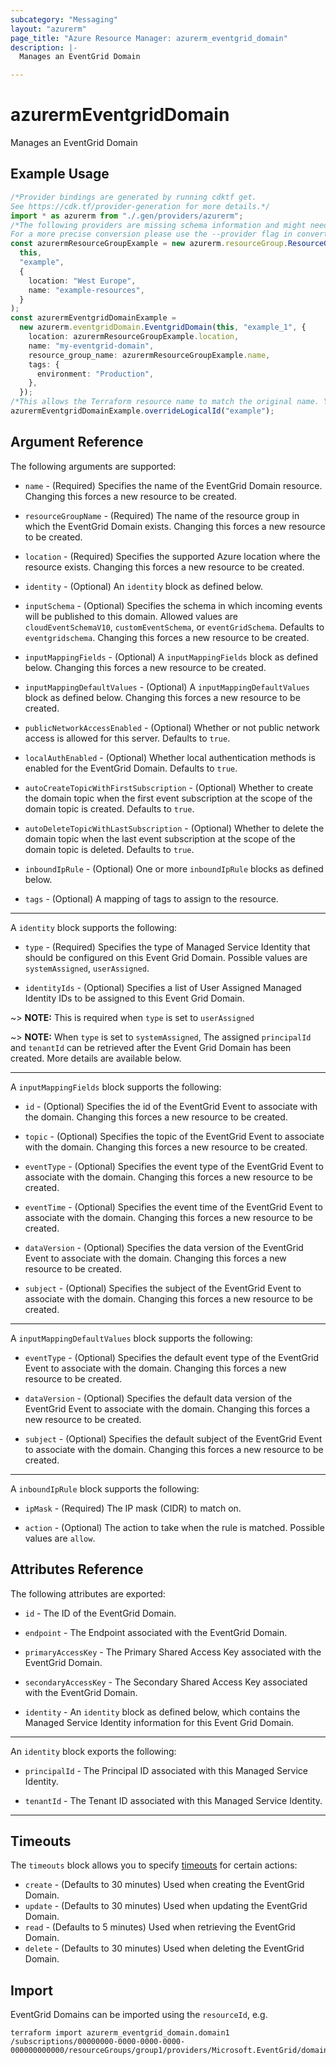 ```yaml
---
subcategory: "Messaging"
layout: "azurerm"
page_title: "Azure Resource Manager: azurerm_eventgrid_domain"
description: |-
  Manages an EventGrid Domain

---
```


# azurermEventgridDomain

Manages an EventGrid Domain

## Example Usage

```typescript
/*Provider bindings are generated by running cdktf get.
See https://cdk.tf/provider-generation for more details.*/
import * as azurerm from "./.gen/providers/azurerm";
/*The following providers are missing schema information and might need manual adjustments to synthesize correctly: azurerm.
For a more precise conversion please use the --provider flag in convert.*/
const azurermResourceGroupExample = new azurerm.resourceGroup.ResourceGroup(
  this,
  "example",
  {
    location: "West Europe",
    name: "example-resources",
  }
);
const azurermEventgridDomainExample =
  new azurerm.eventgridDomain.EventgridDomain(this, "example_1", {
    location: azurermResourceGroupExample.location,
    name: "my-eventgrid-domain",
    resource_group_name: azurermResourceGroupExample.name,
    tags: {
      environment: "Production",
    },
  });
/*This allows the Terraform resource name to match the original name. You can remove the call if you don't need them to match.*/
azurermEventgridDomainExample.overrideLogicalId("example");

```

## Argument Reference

The following arguments are supported:

*   `name` - (Required) Specifies the name of the EventGrid Domain resource. Changing this forces a new resource to be created.

*   `resourceGroupName` - (Required) The name of the resource group in which the EventGrid Domain exists. Changing this forces a new resource to be created.

*   `location` - (Required) Specifies the supported Azure location where the resource exists. Changing this forces a new resource to be created.

*   `identity` - (Optional) An `identity` block as defined below.

*   `inputSchema` - (Optional) Specifies the schema in which incoming events will be published to this domain. Allowed values are `cloudEventSchemaV10`, `customEventSchema`, or `eventGridSchema`. Defaults to `eventgridschema`. Changing this forces a new resource to be created.

*   `inputMappingFields` - (Optional) A `inputMappingFields` block as defined below. Changing this forces a new resource to be created.

*   `inputMappingDefaultValues` - (Optional) A `inputMappingDefaultValues` block as defined below. Changing this forces a new resource to be created.

*   `publicNetworkAccessEnabled` - (Optional) Whether or not public network access is allowed for this server. Defaults to `true`.

*   `localAuthEnabled` - (Optional) Whether local authentication methods is enabled for the EventGrid Domain. Defaults to `true`.

*   `autoCreateTopicWithFirstSubscription` - (Optional) Whether to create the domain topic when the first event subscription at the scope of the domain topic is created. Defaults to `true`.

*   `autoDeleteTopicWithLastSubscription` - (Optional) Whether to delete the domain topic when the last event subscription at the scope of the domain topic is deleted. Defaults to `true`.

*   `inboundIpRule` - (Optional) One or more `inboundIpRule` blocks as defined below.

*   `tags` - (Optional) A mapping of tags to assign to the resource.

***

A `identity` block supports the following:

*   `type` - (Required) Specifies the type of Managed Service Identity that should be configured on this Event Grid Domain. Possible values are `systemAssigned`, `userAssigned`.

*   `identityIds` - (Optional) Specifies a list of User Assigned Managed Identity IDs to be assigned to this Event Grid Domain.

\~> **NOTE:** This is required when `type` is set to `userAssigned`

\~> **NOTE:** When `type` is set to `systemAssigned`, The assigned `principalId` and `tenantId` can be retrieved after the Event Grid Domain has been created. More details are available below.

***

A `inputMappingFields` block supports the following:

*   `id` - (Optional) Specifies the id of the EventGrid Event to associate with the domain. Changing this forces a new resource to be created.

*   `topic` - (Optional) Specifies the topic of the EventGrid Event to associate with the domain. Changing this forces a new resource to be created.

*   `eventType` - (Optional) Specifies the event type of the EventGrid Event to associate with the domain. Changing this forces a new resource to be created.

*   `eventTime` - (Optional) Specifies the event time of the EventGrid Event to associate with the domain. Changing this forces a new resource to be created.

*   `dataVersion` - (Optional) Specifies the data version of the EventGrid Event to associate with the domain. Changing this forces a new resource to be created.

*   `subject` - (Optional) Specifies the subject of the EventGrid Event to associate with the domain. Changing this forces a new resource to be created.

***

A `inputMappingDefaultValues` block supports the following:

*   `eventType` - (Optional) Specifies the default event type of the EventGrid Event to associate with the domain. Changing this forces a new resource to be created.

*   `dataVersion` - (Optional) Specifies the default data version of the EventGrid Event to associate with the domain. Changing this forces a new resource to be created.

*   `subject` - (Optional) Specifies the default subject of the EventGrid Event to associate with the domain. Changing this forces a new resource to be created.

***

A `inboundIpRule` block supports the following:

*   `ipMask` - (Required) The IP mask (CIDR) to match on.

*   `action` - (Optional) The action to take when the rule is matched. Possible values are `allow`.

## Attributes Reference

The following attributes are exported:

*   `id` - The ID of the EventGrid Domain.

*   `endpoint` - The Endpoint associated with the EventGrid Domain.

*   `primaryAccessKey` - The Primary Shared Access Key associated with the EventGrid Domain.

*   `secondaryAccessKey` - The Secondary Shared Access Key associated with the EventGrid Domain.

*   `identity` - An `identity` block as defined below, which contains the Managed Service Identity information for this Event Grid Domain.

***

An `identity` block exports the following:

*   `principalId` - The Principal ID associated with this Managed Service Identity.

*   `tenantId` - The Tenant ID associated with this Managed Service Identity.

***

## Timeouts

The `timeouts` block allows you to specify [timeouts](https://www.terraform.io/language/resources/syntax#operation-timeouts) for certain actions:

* `create` - (Defaults to 30 minutes) Used when creating the EventGrid Domain.
* `update` - (Defaults to 30 minutes) Used when updating the EventGrid Domain.
* `read` - (Defaults to 5 minutes) Used when retrieving the EventGrid Domain.
* `delete` - (Defaults to 30 minutes) Used when deleting the EventGrid Domain.

## Import

EventGrid Domains can be imported using the `resourceId`, e.g.

```console
terraform import azurerm_eventgrid_domain.domain1 /subscriptions/00000000-0000-0000-0000-000000000000/resourceGroups/group1/providers/Microsoft.EventGrid/domains/domain1
```
